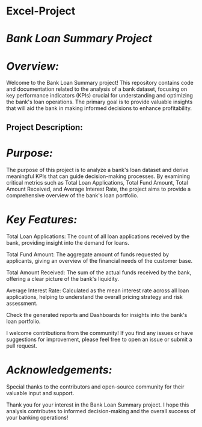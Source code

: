 # Excel-Project
# *Bank Loan Summary Project*

# *Overview:*

Welcome to the Bank Loan Summary project! This repository contains code and documentation related to the analysis of a bank dataset, focusing on key performance indicators (KPIs) crucial for understanding and optimizing the bank's loan operations. The primary goal is to provide valuable insights that will aid the bank in making informed decisions to enhance profitability.

## Project Description:

# *Purpose:*

The purpose of this project is to analyze a bank's loan dataset and derive meaningful KPIs that can guide decision-making processes. By examining critical metrics such as Total Loan Applications, Total Fund Amount, Total Amount Received, and Average Interest Rate, the project aims to provide a comprehensive overview of the bank's loan portfolio.

# *Key Features:*

Total Loan Applications: The count of all loan applications received by the bank, providing insight into the demand for loans.

Total Fund Amount: The aggregate amount of funds requested by applicants, giving an overview of the financial needs of the customer base.

Total Amount Received: The sum of the actual funds received by the bank, offering a clear picture of the bank's liquidity.

Average Interest Rate: Calculated as the mean interest rate across all loan applications, helping to understand the overall pricing strategy and risk assessment.

Check the generated reports and Dashboards for insights into the bank's loan portfolio.

I welcome contributions from the community! If you find any issues or have suggestions for improvement, please feel free to open an issue or submit a pull request.



# *Acknowledgements:*

Special thanks to the contributors and open-source community for their valuable input and support.

Thank you for your interest in the Bank Loan Summary project. I hope this analysis contributes to informed decision-making and the overall success of your banking operations!
